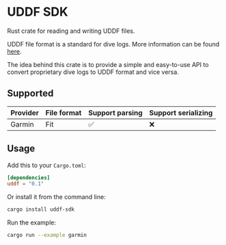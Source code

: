 # UDDF SDK

Rust crate for reading and writing UDDF files.

UDDF file format is a standard for dive logs. More information can be found [here](https://www.streit.cc/extern/uddf_v321/en/index.html).

The idea behind this crate is to provide a simple and easy-to-use API to convert proprietary dive logs to UDDF format and vice versa.

## Supported

| Provider | File format | Support parsing    | Support serializing |
| -------- | ----------- | ------------------ | ------------------- |
| Garmin   | Fit         | :white_check_mark: | :x:                 |

## Usage

Add this to your `Cargo.toml`:

```toml
[dependencies]
uddf = "0.1"
```

Or install it from the command line:

```sh
cargo install uddf-sdk
```

Run the example:

```sh
cargo run --example garmin
```
